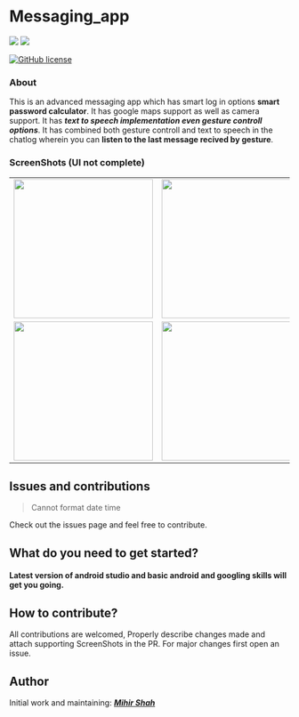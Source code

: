 # Messaging_app
<p>
<img src="https://img.shields.io/badge/Android-3DDC84?style=for-the-badge&logo=android&logoColor=white"/>
<img src="https://img.shields.io/badge/Kotlin-0095D5?&style=for-the-badge&logo=kotlin&logoColor=white"/>

  [![GitHub license](https://img.shields.io/badge/License-MIT-blue.svg)](LICENSE)
  
</p>

### About

This is an advanced messaging app which has smart log in options **smart password calculator**. It has google maps support as well as camera support.
It has ***text to speech implementation even gesture controll options***.
It has combined both gesture controll and text to speech in the chatlog wherein you can **listen to the last message recived by gesture**.

### ScreenShots (UI not complete)
<table>
  <tr>
    <td><img src="https://user-images.githubusercontent.com/66465511/150848644-4571c8d7-26cb-4b88-97c3-b08f6947393f.jpg" width=250>
    <td><img src="https://user-images.githubusercontent.com/66465511/150848693-2c616742-9adb-4604-9718-21671a434e2e.jpg" width=250>
    <td><img src="https://user-images.githubusercontent.com/66465511/150848726-337381b8-9666-4998-badd-59152c98dded.jpg" width=250>
  <tr>
    <td><img src="https://user-images.githubusercontent.com/66465511/150848729-39e5fc71-d89a-4a49-8587-8cc530151523.jpg" width=250>
    <td><img src="https://user-images.githubusercontent.com/66465511/150848730-c9e037fc-227b-4063-b5f2-3d66699b1037.jpg" width=250>
    <td><img src="https://user-images.githubusercontent.com/66465511/150848743-09d25600-374b-462d-bae4-884f6f8265a1.jpg" width=250>
</table>
      
## Issues and contributions

> Cannot format date time

Check out the issues page and feel free to contribute.


## What do you need to get started?
#### Latest version of android studio and basic android and googling skills will get you going.

## How to contribute?
All contributions are welcomed, Properly describe changes made and attach supporting ScreenShots in the PR. For major changes first open an issue.

## Author
Initial work and maintaining: <a href="https://github.com/Miihir79">***Mihir Shah***</a> <br>
